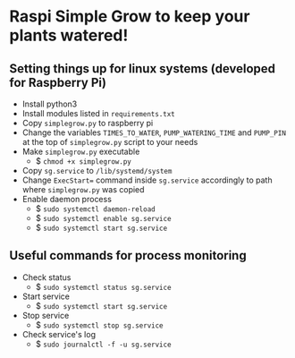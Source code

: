 # Raspi Simple Grow to keep your plants watered! 

## Setting things up for linux systems (developed for Raspberry Pi)

* Install python3
* Install modules listed in `requirements.txt`
* Copy `simplegrow.py` to raspberry pi
* Change the variables `TIMES_TO_WATER`, `PUMP_WATERING_TIME` and `PUMP_PIN` at the top of `simplegrow.py` script to your needs
* Make `simplegrow.py` executable
    * $ `chmod +x simplegrow.py`
* Copy `sg.service` to `/lib/systemd/system`
* Change `ExecStart=` command inside `sg.service` accordingly to path where `simplegrow.py` was copied
* Enable daemon process
    * $ `sudo systemctl daemon-reload`
    * $ `sudo systemctl enable sg.service`
    * $ `sudo systemctl start sg.service`

## Useful commands for process monitoring

* Check status
    * $ `sudo systemctl status sg.service`
* Start service
    * $ `sudo systemctl start sg.service`
* Stop service
    * $ `sudo systemctl stop sg.service`
* Check service's log
    * $ `sudo journalctl -f -u sg.service`
